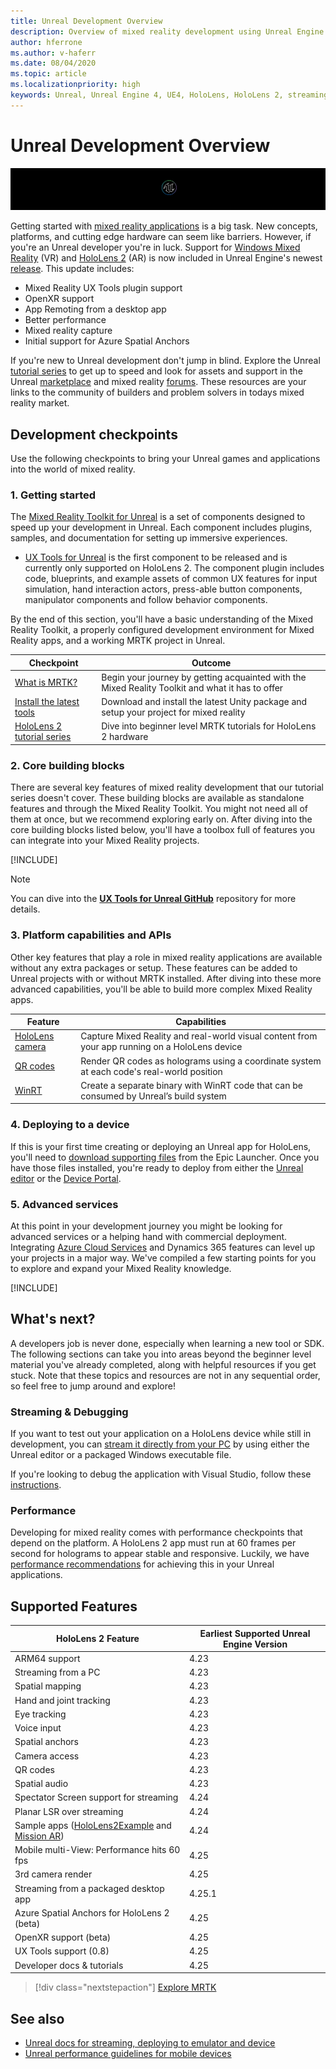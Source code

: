 ```yaml
---
title: Unreal Development Overview
description: Overview of mixed reality development using Unreal Engine 4
author: hferrone
ms.author: v-haferr
ms.date: 08/04/2020
ms.topic: article
ms.localizationpriority: high
keywords: Unreal, Unreal Engine 4, UE4, HoloLens, HoloLens 2, streaming, remoting, mixed reality, development, getting started, features, new project, emulator, documentation, guides, features, holograms, game development
---
```

# Unreal Development Overview

![Unreal banner logo](images/unreal_logo_banner.png)

Getting started with <a href="https://docs.microsoft.com/windows/mixed-reality" target="_blank" title="Mixed Reality Docs"> mixed reality applications</a> is a big task. New concepts, platforms, and cutting edge hardware can seem like barriers. However, if you're an Unreal developer you're in luck. Support for <a href="https://www.microsoft.com/windows/windows-mixed-reality" target="_blank" title="Windows Mixed Reality Docs">Windows Mixed Reality</a> (VR) and <a href="https://www.microsoft.com/hololens/hardware" target="_blank" title="HoloLens 2 Docs">HoloLens 2</a> (AR) is now included in Unreal Engine's newest <a href="https://docs.unrealengine.com/Support/Builds/ReleaseNotes/4_25/index.html" target="_blank" title="Unreal Engine 4.25 release notes">release</a>. This update includes:
* Mixed Reality UX Tools plugin support
* OpenXR support
* App Remoting from a desktop app
* Better performance
* Mixed reality capture
* Initial support for Azure Spatial Anchors

If you're new to Unreal development don't jump in blind. Explore the Unreal <a href="https://docs.unrealengine.com/GettingStarted/index.html" target="_blank">tutorial series</a> to get up to speed and look for assets and support in the Unreal <a href="https://www.unrealengine.com/marketplace/store" target="_blank">marketplace</a> and mixed reality <a href="https://forums.unrealengine.com/development-discussion/vr-ar-development" target="_blank">forums</a>. These resources are your links to the community of builders and problem solvers in todays mixed reality market.

## Development checkpoints

Use the following checkpoints to bring your Unreal games and applications into the world of mixed reality.

### 1. Getting started

The [Mixed Reality Toolkit for Unreal](https://github.com/microsoft/MixedRealityToolkit-Unreal) is a set of components designed to speed up your development in Unreal. Each component includes plugins, samples, and documentation for setting up immersive experiences.

* [UX Tools for Unreal](https://github.com/microsoft/MixedReality-UXTools-Unreal) is the first component to be released and is currently only supported on HoloLens 2. The component plugin includes code, blueprints, and example assets of common UX features for input simulation, hand interaction actors, press-able button components, manipulator components and follow behavior components.

By the end of this section, you'll have a basic understanding of the Mixed Reality Toolkit, a properly configured development environment for Mixed Reality apps, and a working MRTK project in Unreal.

|  Checkpoint  |  Outcome  |
| --- | --- |
| [What is MRTK?](https://github.com/microsoft/MixedRealityToolkit-Unreal) | Begin your journey by getting acquainted with the Mixed Reality Toolkit and what it has to offer |
| [Install the latest tools](install-the-tools.md) | Download and install the latest Unity package and setup your project for mixed reality |
| [HoloLens 2 tutorial series](unreal-uxt-ch1.md) | Dive into beginner level MRTK tutorials for HoloLens 2 hardware |

### 2. Core building blocks

There are several key features of mixed reality development that our tutorial series doesn't cover. These building blocks are available as standalone features and through the Mixed Reality Toolkit. You might not need all of them at once, but we recommend exploring early on. After diving into the core building blocks listed below, you'll have a toolbox full of features you can integrate into your Mixed Reality projects.

[!INCLUDE[](~/includes/unreal-building-blocks.md)]

> [!NOTE]
> You can dive into the **[UX Tools for Unreal GitHub](https://github.com/microsoft/MixedReality-UXTools-Unreal)** repository for more details.

### 3. Platform capabilities and APIs

Other key features that play a role in mixed reality applications are available without any extra packages or setup. These features can be added to Unreal projects with or without MRTK installed. After diving into these more advanced capabilities, you'll be able to build more complex Mixed Reality apps.

|  Feature  |  Capabilities  |
| --- | --- |
| [HoloLens camera](unreal-hololens-camera.md) | Capture Mixed Reality and real-world visual content from your app running on a HoloLens device |
| [QR codes](unreal-qr-codes.md) | Render QR codes as holograms using a coordinate system at each code's real-world position |
| [WinRT](unreal-winrt.md) | Create a separate binary with WinRT code that can be consumed by Unreal’s build system |

### 4. Deploying to a device

If this is your first time creating or deploying an Unreal app for HoloLens, you'll need to [download supporting files](unreal-uxt-ch6.md#packaging-and-deploying-the-app-via-device-portal) from the Epic Launcher. Once you have those files installed, you're ready to deploy from either the [Unreal editor](unreal-deploying.md) or the [Device Portal](unreal-uxt-ch6.md#packaging-and-deploying-the-app-via-device-portal).

### 5. Advanced services

At this point in your development journey you might be looking for advanced services or a helping hand with commercial deployment. Integrating [Azure Cloud Services](mixed-reality-cloud-services.md) and Dynamics 365 features can level up your projects in a major way. We've compiled a few starting points for you to explore and expand your Mixed Reality knowledge.

[!INCLUDE[](~/includes/unreal-cloud-services-d365.md)]

## What's next?

A developers job is never done, especially when learning a new tool or SDK. The following sections can take you into areas beyond the beginner level material you've already completed, along with helpful resources if you get stuck. Note that these topics and resources are not in any sequential order, so feel free to jump around and explore!

### Streaming & Debugging

If you want to test out your application on a HoloLens device while still in development, you can [stream it directly from your PC](unreal-streaming.md) by using either the Unreal editor or a packaged Windows executable file.

If you're looking to debug the application with Visual Studio, follow these [instructions](https://docs.microsoft.com/visualstudio/debugger/debug-installed-app-package?view=vs-2019#remote).

### Performance

Developing for mixed reality comes with performance checkpoints that depend on the platform. A HoloLens 2 app must run at 60 frames per second for holograms to appear stable and responsive. Luckily, we have [performance recommendations](performance-recommendations-for-unreal.md) for achieving this in your Unreal applications.

## Supported Features

| HoloLens 2 Feature | Earliest Supported Unreal Engine Version |
| ----------- | ----------- |
| ARM64 support | 4.23 |
| Streaming from a PC | 4.23 |
| Spatial mapping | 4.23 |
| Hand and joint tracking | 4.23 |
| Eye tracking | 4.23 |
| Voice input | 4.23 |
| Spatial anchors | 4.23 |
| Camera access | 4.23 |
| QR codes | 4.23 |
| Spatial audio | 4.23 |
| Spectator Screen support for streaming | 4.24 |
| Planar LSR over streaming | 4.24 |
| Sample apps ([HoloLens2Example](https://github.com/microsoft/MixedReality-Unreal-Samples) and [Mission AR](https://docs.unrealengine.com/Resources/Showcases/MissionAR/index.html)) | 4.24 |
| Mobile multi-View: Performance hits 60 fps | 4.25 |
| 3rd camera render | 4.25 |
| Streaming from a packaged desktop app | 4.25.1 |
| Azure Spatial Anchors for HoloLens 2 (beta) | 4.25 |
| OpenXR support (beta) | 4.25 |
| UX Tools support (0.8) | 4.25 |
| Developer docs & tutorials | 4.25 |

> [!div class="nextstepaction"]
> [Explore MRTK](mrtk-getting-started.md)

## See also
* <a href="https://docs.unrealengine.com/Platforms/AR/HoloLens2/index.html" target="_blank">Unreal docs for streaming, deploying to emulator and device</a>
* <a href="https://docs.unrealengine.com/Platforms/Mobile/Performance/index.html" target="_blank">Unreal performance guidelines for mobile devices</a>
